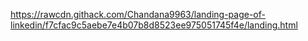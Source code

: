 https://rawcdn.githack.com/Chandana9963/landing-page-of-linkedin/f7cfac9c5aebe7e4b07b8d8523ee975051745f4e/landing.html
